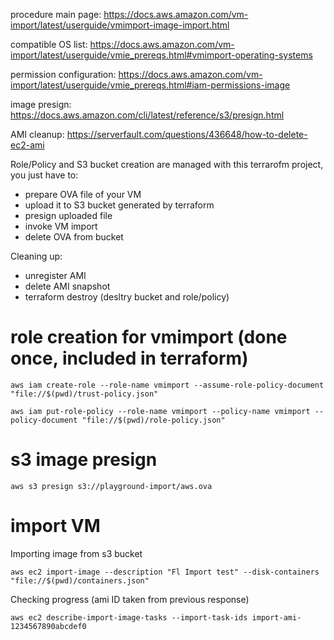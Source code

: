 procedure main page: https://docs.aws.amazon.com/vm-import/latest/userguide/vmimport-image-import.html

compatible OS list: https://docs.aws.amazon.com/vm-import/latest/userguide/vmie_prereqs.html#vmimport-operating-systems

permission configuration: https://docs.aws.amazon.com/vm-import/latest/userguide/vmie_prereqs.html#iam-permissions-image

image presign: https://docs.aws.amazon.com/cli/latest/reference/s3/presign.html

AMI cleanup: https://serverfault.com/questions/436648/how-to-delete-ec2-ami


Role/Policy and S3 bucket creation are managed with this terrarofm project, you just have to:
* prepare OVA file of your VM
* upload it to S3 bucket generated by terraform
* presign uploaded file
* invoke VM import
* delete OVA from bucket

Cleaning up:
* unregister AMI
* delete AMI snapshot
* terraform destroy (desltry bucket and role/policy) 

# role creation for vmimport (done once, included in terraform)

```
aws iam create-role --role-name vmimport --assume-role-policy-document "file://$(pwd)/trust-policy.json"

aws iam put-role-policy --role-name vmimport --policy-name vmimport --policy-document "file://$(pwd)/role-policy.json"
```

# s3 image presign

```
aws s3 presign s3://playground-import/aws.ova
```


# import VM

Importing image from s3 bucket

```
aws ec2 import-image --description "Fl Import test" --disk-containers "file://$(pwd)/containers.json"
```

Checking progress (ami ID taken from previous response)

```
aws ec2 describe-import-image-tasks --import-task-ids import-ami-1234567890abcdef0
```

